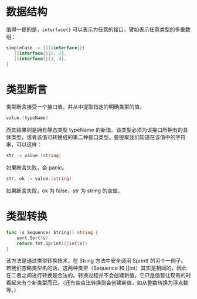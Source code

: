 # 数据结构

值得一提的是，`interface{}` 可以表示为任意的接口，譬如表示任意类型的多重数组：

```go
simpleCase := [][]interface{}{
   []interface{}{1, 2},
   []interface{}{3, 4},
}
```

# 类型断言

类型断言接受一个接口值，并从中提取指定的明确类型的值。

```go
value.(typeName)
```

而其结果则是拥有静态类型 typeName 的新值。该类型必须为该接口所拥有的具体类型，或者该值可转换成的第二种接口类型。要提取我们知道在该值中的字符串，可以这样：

```go
str := value.(string)
```

如果断言失败，会 panic。

```go
str, ok := value.(string)
```

如果断言失败，ok 为 false，str 为 string 的空值。

# 类型转换

```go
func (s Sequence) String() string {
	sort.Sort(s)
	return fmt.Sprint([]int(s))
}
```

该方法是通过类型转换技术，在 String 方法中安全调用 Sprintf 的另个一例子。若我们忽略类型名的话，这两种类型（Sequence 和 []int）其实是相同的，因此在二者之间进行转换是合法的。转换过程并不会创建新值，它只是值暂让现有的时看起来有个新类型而已。（还有些合法转换则会创建新值，如从整数转换为浮点数等。）
